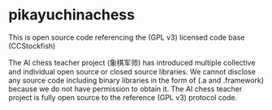 # pikayuchinachess
This is open source code referencing the (GPL v3) licensed code base (CCStockfish)

The AI chess teacher project (象棋军师) has introduced multiple collective and individual open source or closed source libraries. We cannot disclose any source code including binary libraries in the form of (.a and .framework) because we do not have permission to obtain it. The AI chess teacher project is fully open source to the reference (GPL v3) protocol code.
